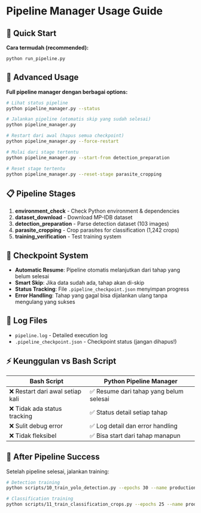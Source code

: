# Pipeline Manager Usage Guide

## 🎯 Quick Start

**Cara termudah (recommended):**
```bash
python run_pipeline.py
```

## 🔧 Advanced Usage

**Full pipeline manager dengan berbagai options:**

```bash
# Lihat status pipeline
python pipeline_manager.py --status

# Jalankan pipeline (otomatis skip yang sudah selesai)
python pipeline_manager.py

# Restart dari awal (hapus semua checkpoint)
python pipeline_manager.py --force-restart

# Mulai dari stage tertentu
python pipeline_manager.py --start-from detection_preparation

# Reset stage tertentu
python pipeline_manager.py --reset-stage parasite_cropping
```

## 📋 Pipeline Stages

1. **environment_check** - Check Python environment & dependencies
2. **dataset_download** - Download MP-IDB dataset
3. **detection_preparation** - Parse detection dataset (103 images)
4. **parasite_cropping** - Crop parasites for classification (1,242 crops)
5. **training_verification** - Test training system

## 🔄 Checkpoint System

- **Automatic Resume**: Pipeline otomatis melanjutkan dari tahap yang belum selesai
- **Smart Skip**: Jika data sudah ada, tahap akan di-skip
- **Status Tracking**: File `.pipeline_checkpoint.json` menyimpan progress
- **Error Handling**: Tahap yang gagal bisa dijalankan ulang tanpa mengulang yang sukses

## 📝 Log Files

- `pipeline.log` - Detailed execution log
- `.pipeline_checkpoint.json` - Checkpoint status (jangan dihapus!)

## ⚡ Keunggulan vs Bash Script

| Bash Script | Python Pipeline Manager |
|-------------|-------------------------|
| ❌ Restart dari awal setiap kali | ✅ Resume dari tahap yang belum selesai |
| ❌ Tidak ada status tracking | ✅ Status detail setiap tahap |
| ❌ Sulit debug error | ✅ Log detail dan error handling |
| ❌ Tidak fleksibel | ✅ Bisa start dari tahap manapun |

## 🚀 After Pipeline Success

Setelah pipeline selesai, jalankan training:

```bash
# Detection training
python scripts/10_train_yolo_detection.py --epochs 30 --name production_detection

# Classification training
python scripts/11_train_classification_crops.py --epochs 25 --name production_classification
```